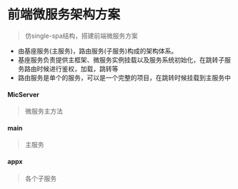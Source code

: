 # 前端微服务架构方案
> 仿single-spa结构，搭建前端微服务方案
- 由基座服务(主服务)，路由服务(子服务)构成的架构体系。
- 基座服务负责提供主框架、微服务实例挂载以及服务系统初始化，在跳转子服务路由时候进行鉴权，加载，跳转等
- 路由服务是单个的服务，可以是一个完整的项目，在跳转时候挂载到主服务中

#### MicServer
> 微服务主方法

#### main
> 主服务

#### appx
> 各个子服务